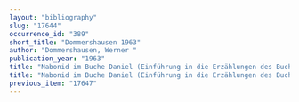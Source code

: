 ```yaml
---
layout: "bibliography"
slug: "17644"
occurrence_id: "389"
short_title: "Dommershausen 1963"
author: "Dommershausen, Werner "
publication_year: "1963"
title: "Nabonid im Buche Daniel (Einführung in die Erzählungen des Buches Dn)"
title: "Nabonid im Buche Daniel (Einführung in die Erzählungen des Buches Dn)"
previous_item: "17647"
---
```

